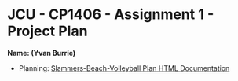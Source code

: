 # JCU - CP1406 - Assignment 1 - Project Plan

**Name: (Yvan Burrie)**

 * Planning: [Slammers-Beach-Volleyball Plan HTML Documentation](https://github.com/jc444304/Slammers-Beach-Volleyball)